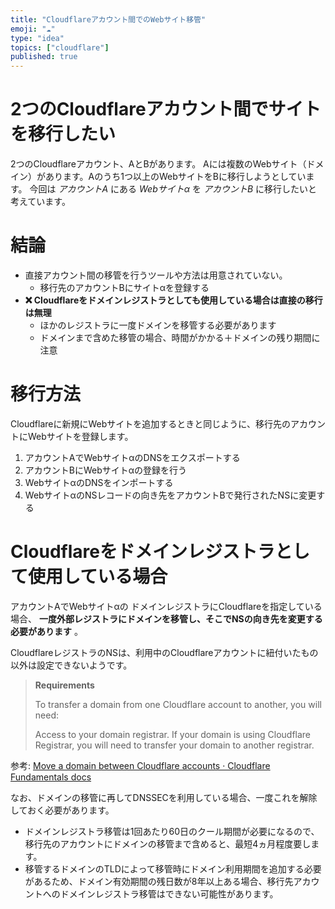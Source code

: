 ```yaml
---
title: "Cloudflareアカウント間でのWebサイト移管"
emoji: "☁"
type: "idea"
topics: ["cloudflare"]
published: true
---
```


# 2つのCloudflareアカウント間でサイトを移行したい

2つのCloudflareアカウント、AとBがあります。
Aには複数のWebサイト（ドメイン）があります。Aのうち1つ以上のWebサイトをBに移行しようとしています。
今回は _アカウントA_ にある _Webサイトα_ を _アカウントB_ に移行したいと考えています。

# 結論

- 直接アカウント間の移管を行うツールや方法は用意されていない。
  - 移行先のアカウントBにサイトαを登録する
- **❌ Cloudflareをドメインレジストラとしても使用している場合は直接の移行は無理**
  - ほかのレジストラに一度ドメインを移管する必要があります
  - ドメインまで含めた移管の場合、時間がかかる＋ドメインの残り期間に注意


# 移行方法

Cloudflareに新規にWebサイトを追加するときと同じように、移行先のアカウントにWebサイトを登録します。

1. アカウントAでWebサイトαのDNSをエクスポートする
2. アカウントBにWebサイトαの登録を行う
3. WebサイトαのDNSをインポートする
4. WebサイトαのNSレコードの向き先をアカウントBで発行されたNSに変更する



# Cloudflareをドメインレジストラとして使用している場合

アカウントAでWebサイトαの ドメインレジストラにCloudflareを指定している場合、 **一度外部レジストラにドメインを移管し、そこでNSの向き先を変更する必要があります** 。

CloudflareレジストラのNSは、利用中のCloudflareアカウントに紐付いたもの以外は設定できないようです。

> **Requirements**
> 
> To transfer a domain from one Cloudflare account to another, you will need:
> 
> Access to your domain registrar. If your domain is using Cloudflare Registrar, you will need to transfer your domain to another registrar.

参考: [Move a domain between Cloudflare accounts · Cloudflare Fundamentals docs](https://developers.cloudflare.com/fundamentals/setup/manage-domains/move-domain)

なお、ドメインの移管に再してDNSSECを利用している場合、一度これを解除しておく必要があります。

- ドメインレジストラ移管は1回あたり60日のクール期間が必要になるので、移行先のアカウントにドメインの移管まで含めると、最短4ヵ月程度要します。
- 移管するドメインのTLDによって移管時にドメイン利用期間を追加する必要があるため、ドメイン有効期間の残日数が8年以上ある場合、移行先アカウントへのドメインレジストラ移管はできない可能性があります。